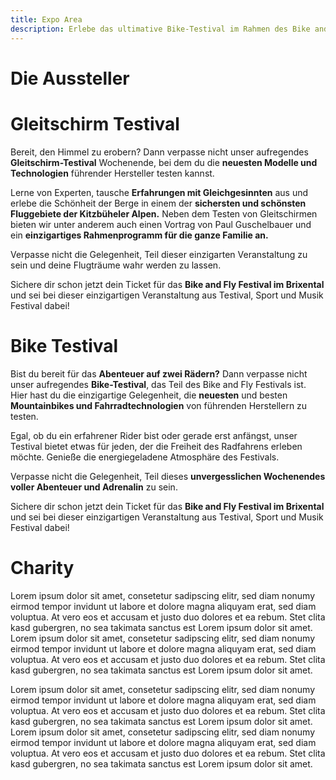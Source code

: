 ```yaml
---
title: Expo Area
description: Erlebe das ultimative Bike-Testival im Rahmen des Bike and Fly Festivals im Brixental!
---
```


# Die Aussteller

<div class="card--grid grid-gap-1 md:max-w-90 mx-auto py-4 md:py-12">
  <ContentPartnerCard image="/media/expo/hersteller1.jpg" type="Bike" title="Bike Hersteller" sub-title="Stand XXX" address="Bergliftstraße 22, A-6363 Westendorf" phone="+43 6666 666666" mail="bike@example.com" website="https://example.com"/>
  <ContentPartnerCard image="/media/expo/hersteller2.jpg" type="Bike" title="Paragliding Hersteller" sub-title="Stand YYY" address="Bergliftstraße 22, A-6363 Westendorf" phone="+43 6666 666666" mail="fly@example.com" website="https://example.com"/>
</div>

# Gleitschirm Testival

Bereit, den Himmel zu erobern? Dann verpasse nicht unser aufregendes **Gleitschirm-Testival** Wochenende, bei dem du die **neuesten Modelle und Technologien** führender Hersteller testen kannst.

Lerne von Experten, tausche **Erfahrungen mit Gleichgesinnten** aus und erlebe die Schönheit der Berge in einem der **sichersten und schönsten Fluggebiete der Kitzbüheler Alpen.** Neben dem Testen von Gleitschirmen bieten wir unter anderem auch einen Vortrag von Paul Guschelbauer und ein **einzigartiges Rahmenprogramm für die ganze Familie an.**

Verpasse nicht die Gelegenheit, Teil dieser einzigarten Veranstaltung zu sein und deine Flugträume wahr werden zu lassen.

Sichere dir schon jetzt dein Ticket für das **Bike and Fly Festival im Brixental** und sei bei dieser einzigartigen Veranstaltung aus Testival, Sport und Musik Festival dabei!

<ContentImageGallery path="/media/gleitschirm-testival/gallerie/"/>


# Bike Testival

Bist du bereit für das **Abenteuer auf zwei Rädern?** Dann verpasse nicht unser aufregendes **Bike-Testival**, das Teil des Bike and Fly Festivals ist. Hier hast du die einzigartige Gelegenheit, die **neuesten** und besten **Mountainbikes und Fahrradtechnologien** von führenden Herstellern zu testen.

Egal, ob du ein erfahrener Rider bist oder gerade erst anfängst, unser Testival bietet etwas für jeden, der die Freiheit des Radfahrens erleben möchte. Genieße die energiegeladene Atmosphäre des Festivals.

Verpasse nicht die Gelegenheit, Teil dieses **unvergesslichen Wochenendes voller Abenteuer und Adrenalin** zu sein.

Sichere dir schon jetzt dein Ticket für das **Bike and Fly Festival im Brixental** und sei bei dieser einzigartigen Veranstaltung aus Testival, Sport und Musik Festival dabei!

<ContentImageGallery path="/media/bike-testival/gallerie/"/>


# Charity

Lorem ipsum dolor sit amet, consetetur sadipscing elitr, sed diam nonumy eirmod tempor invidunt ut labore et dolore magna aliquyam erat, sed diam voluptua. At vero eos et accusam et justo duo dolores et ea rebum. Stet clita kasd gubergren, no sea takimata sanctus est Lorem ipsum dolor sit amet. Lorem ipsum dolor sit amet, consetetur sadipscing elitr, sed diam nonumy eirmod tempor invidunt ut labore et dolore magna aliquyam erat, sed diam voluptua. At vero eos et accusam et justo duo dolores et ea rebum. Stet clita kasd gubergren, no sea takimata sanctus est Lorem ipsum dolor sit amet.

Lorem ipsum dolor sit amet, consetetur sadipscing elitr, sed diam nonumy eirmod tempor invidunt ut labore et dolore magna aliquyam erat, sed diam voluptua. At vero eos et accusam et justo duo dolores et ea rebum. Stet clita kasd gubergren, no sea takimata sanctus est Lorem ipsum dolor sit amet. Lorem ipsum dolor sit amet, consetetur sadipscing elitr, sed diam nonumy eirmod tempor invidunt ut labore et dolore magna aliquyam erat, sed diam voluptua. At vero eos et accusam et justo duo dolores et ea rebum. Stet clita kasd gubergren, no sea takimata sanctus est Lorem ipsum dolor sit amet.

